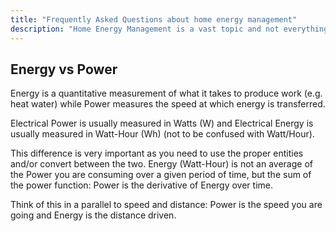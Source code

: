 ```yaml
---
title: "Frequently Asked Questions about home energy management"
description: "Home Energy Management is a vast topic and not everything might be clear. This page tries to clarify a couple of things."
---
```


## Energy vs Power

Energy is a quantitative measurement of what it takes to produce work (e.g. heat water) while Power measures the speed at which energy is transferred.

Electrical Power is usually measured in Watts (W) and Electrical Energy is usually measured in Watt-Hour (Wh) (not to be confused with Watt/Hour).

This difference is very important as you need to use the proper entities and/or convert between the two. Energy (Watt-Hour) is not an average of the Power you are consuming over a given period of time, but the sum of the power function: Power is the derivative of Energy over time.

Think of this in a parallel to speed and distance: Power is the speed you are going and Energy is the distance driven.
